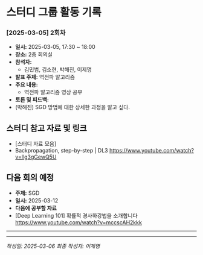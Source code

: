# 스터디 그룹 활동 기록

### [2025-03-05] 2회차

-   **일시:** 2025-03-05, 17:30 ~ 18:00
-   **장소:** 2층 회의실
-   **참석자:**
    -   김민범, 김소현, 박해진, 이제명
-   **발표 주제:** 역전파 알고리즘
-   **주요 내용:**
    -   역전파 알고리즘 영상 공부
-   **토론 및 피드백:**
-   (박해진) SGD 방법에 대한 상세한 과정을 알고 싶다.

## 스터디 참고 자료 및 링크

-   [스터디 자료 모음]
-   Backpropagation, step-by-step | DL3 https://www.youtube.com/watch?v=Ilg3gGewQ5U

## 다음 회의 예정

-   **주제:** SGD
-   **일시:** 2025-03-12
-   **다음에 공부할 자료**
-   [Deep Learning 101] 확률적 경사하강법을 소개합니다 https://www.youtube.com/watch?v=mccscAH2kkk

---

---

_작성일: 2025-03-06_
_최종 작성자: 이제명_
